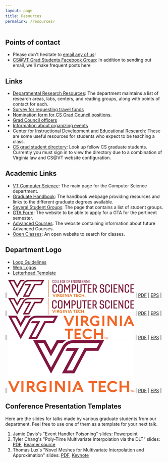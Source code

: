 ```yaml
---
layout: page
title: Resources
permalink: /resources/
---
```


## Points of contact 

* Please don't hesitate to [email any of us](/Officers/)!
* [CS@VT Grad Students Facebook Group](https://www.facebook.com/groups/vtcsgrads): In addition to sending out email, we'll make frequent posts here

## Links

* [Departmental Research Resources](https://cs.vt.edu/Research.html): The department maintains a list of research areas, labs, centers, and reading groups, along with points of contact for each.
* [Survey for requesting travel funds](https://virginiatech.qualtrics.com/SE/?SID=SV_dgLcRAZnEDAnH2l)
* [Nomination form for CS Grad Council positions](https://goo.gl/forms/RrUwcIDPgUFHJak82).
* [Grad Council officers](/Officers/)
* [Information about organizing events](/events/organizing-an-event)
* [Center for Instructional Development and Educational Research](/cider/): These are some useful resources for students who expect to be teaching a class.
* [CS grad student directory](https://hosting.cs.vt.edu/gpc/#/graduate): Look up fellow CS graduate students. Currently you must sign in to view the directory due to a combination of Virginia law and CS@VT website configuration.

## Academic Links
* [VT Computer Science](https://cs.vt.edu/): The main page for the Computer Science department.
* [Graduate Handbook](https://cs.vt.edu/Academics/Graduate/Handbook0.html): The handbook webpage providing resources and links to the different graduate degrees available.
* [Several Student Groups](https://cs.vt.edu/Community/studentgroups.html): The page that contains a list of student groups.
* [GTA Form](https://hosting.cs.vt.edu/gta/): The website to be able to apply for a GTA for the pertinent semester.
* [Advanced Courses](http://people.cs.vt.edu/barnette/grad/courses/): The website containing information about future Advanced Courses.
* [Open Classes](https://banweb.banner.vt.edu/ssb/prod/HZSKVTSC.P_DispRequest): An open website to search for classes.

## Department Logo

* [Logo Guidelines](https://vt.edu/brand/resources/logo-guidelines.html)
* [Web Logos](https://vt.edu/brand/resources/downloads.html)
* [Letterhead Template](https://www.overleaf.com/latex/templates/virginia-tech-letterhead-template/wgzftxptdjrd)

| <img src='/assets/logos/vt_inline_ce_computer_science.png' width='400'/> | [PDF](/assets/logos/vt_inline_ce_computer_science.pdf) | [EPS](/assets/logos/vt_inline_ce_computer_science.eps) |
| <img src='/assets/logos/vt_inline_computer_science.png' width='400'/> | [PDF](/assets/logos/vt_inline_computer_science.pdf) | [EPS](/assets/logos/vt_inline_computer_science.eps) |
| <img src='/assets/logos/vt_logo_inline.png' width='400'/> | [PDF](/assets/logos/vt_logo_inline.pdf) | [EPS](/assets/logos/vt_logo_inline.eps) |
| <img src='/assets/logos/vt_logo.png' width='400'/> | [PDF](/assets/logos/vt_logo.pdf) | [EPS](/assets/logos/vt_logo.eps) |

## Conference Presentation Templates

Here are the slides for talks made by various graduate students from our department.
Feel free to use one of them as a template for your next talk.

1. Jamie Davis's "Event Handler Poisoning" slides: [Powerpoint](/assets/presentation-templates/DavisWilliamsonLee-USENIXSecurity-SenseOfTime-NodeCure-v4.1.pptx)
2. Tyler Chang's "Poly-Time Multivariate Interpolation via the DLT" slides: [PDF](/assets/presentation-templates/ChangWatsonLuxLiXuButtCameronHong-PolyTimeInterpolation-ACMRegional.pdf), [Beamer source](/assets/presentation-templates/ChangWatsonLuxLiXuButtCameronHong-PolyTimeInterpolation-ACMRegional.tgz)
3. Thomas Lux's "Novel Meshes for Multivariate Interpolation and Approximation" slides: [PDF](/assets/presentation-templates/LuxWatsonChangBernardLiYuXuBackButtCameronHongYao-NovelMeshesForMultivariateInterpolationAndApproximation.pdf), [Keynote](/assets/presentation-templates/LuxWatsonChangBernardLiYuXuBackButtCameronHongYao-NovelMeshesForMultivariateInterpolationAndApproximation.key)
